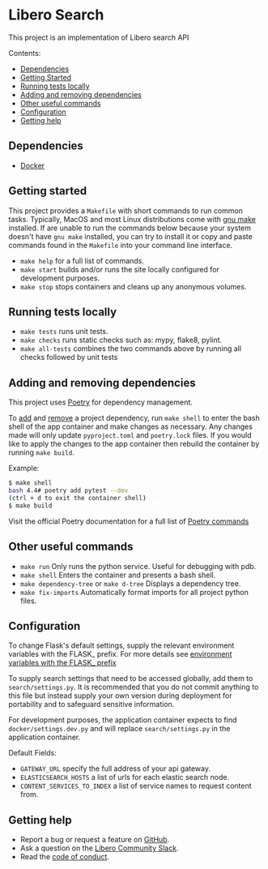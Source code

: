 # Libero Search
This project is an implementation of Libero search API

Contents:
 - [Dependencies](#dependencies)
 - [Getting Started](#getting-started)
 - [Running tests locally](#running-tests-locally)
 - [Adding and removing dependencies](#adding-and-removing-dependencies)
 - [Other useful commands](#other-useful-commands)
 - [Configuration](#configuration)
 - [Getting help](#getting-help)

## Dependencies

* [Docker](https://www.docker.com/)

## Getting started
This project provides a `Makefile` with short commands to run common tasks.
Typically, MacOS and most Linux distributions come with [gnu make](https://www.gnu.org/software/make/)
installed. If are unable to run the commands below because your system doesn't 
have `gnu make` installed, you can try to install it or copy and paste commands
found in the `Makefile` into your command line interface.

* `make help` for a full list of commands.
* `make start` builds and/or runs the site locally configured for development purposes.
* `make stop` stops containers and cleans up any anonymous volumes.

## Running tests locally

* `make tests` runs unit tests.
* `make checks` runs static checks such as: mypy, flake8, pylint.
* `make all-tests` combines the two commands above by running all checks followed
 by unit tests

## Adding and removing dependencies
This project uses [Poetry](https://poetry.eustace.io/) for dependency management.

To [add](https://poetry.eustace.io/docs/cli/#add) and [remove](https://poetry.eustace.io/docs/cli/#remove)
a project dependency, run `make shell` to enter the bash shell of the app container
and make changes as necessary. Any changes made will only update `pyproject.toml`
and `poetry.lock` files. If you would like to apply the changes to the app container
then rebuild the container by running `make build`.

Example:
```bash
$ make shell
bash 4.4# poetry add pytest --dev
(ctrl + d to exit the container shell)
$ make build
```

Visit the official Poetry documentation for a full list of [Poetry commands](https://poetry.eustace.io/docs/cli/)

## Other useful commands

- `make run` Only runs the python service. Useful for debugging with pdb.
- `make shell` Enters the container and presents a bash shell.
- `make dependency-tree` or `make d-tree` Displays a dependency tree.
- `make fix-imports` Automatically format imports for all project python files.

## Configuration

To change Flask's default settings, supply the relevant environment variables with
the FLASK_ prefix. For more details see [environment variables with the FLASK_ prefix](http://flask.pocoo.org/docs/1.0/config/#environment-and-debug-features)

To supply search settings that need to be accessed globally, add them to `search/settings.py`.
It is recommended that you do not commit anything to this file but instead supply your
own version during deployment for portability and to safeguard sensitive information.
 
For development purposes, the application container expects to find `docker/settings.dev.py`
and will replace `search/settings.py` in the application container.

Default Fields:
- `GATEWAY_URL` specify the full address of your api gateway.
- `ELASTICSEARCH_HOSTS` a list of urls for each elastic search node.
- `CONTENT_SERVICES_TO_INDEX` a list of service names to request content from.

## Getting help

- Report a bug or request a feature on [GitHub](https://github.com/libero/libero/issues/new/choose).
- Ask a question on the [Libero Community Slack](https://libero.pub/join-slack).
- Read the [code of conduct](https://libero.pub/code-of-conduct).
